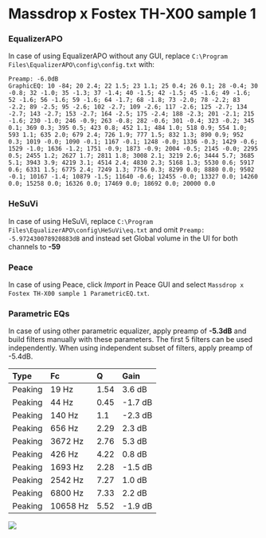 # Massdrop x Fostex TH-X00 sample 1

### EqualizerAPO
In case of using EqualizerAPO without any GUI, replace `C:\Program Files\EqualizerAPO\config\config.txt`
with:
```
Preamp: -6.0dB
GraphicEQ: 10 -84; 20 2.4; 22 1.5; 23 1.1; 25 0.4; 26 0.1; 28 -0.4; 30 -0.8; 32 -1.0; 35 -1.3; 37 -1.4; 40 -1.5; 42 -1.5; 45 -1.6; 49 -1.6; 52 -1.6; 56 -1.6; 59 -1.6; 64 -1.7; 68 -1.8; 73 -2.0; 78 -2.2; 83 -2.2; 89 -2.5; 95 -2.6; 102 -2.7; 109 -2.6; 117 -2.6; 125 -2.7; 134 -2.7; 143 -2.7; 153 -2.7; 164 -2.5; 175 -2.4; 188 -2.3; 201 -2.1; 215 -1.6; 230 -1.0; 246 -0.9; 263 -0.8; 282 -0.6; 301 -0.4; 323 -0.2; 345 0.1; 369 0.3; 395 0.5; 423 0.8; 452 1.1; 484 1.0; 518 0.9; 554 1.0; 593 1.1; 635 2.0; 679 2.4; 726 1.9; 777 1.5; 832 1.3; 890 0.9; 952 0.3; 1019 -0.0; 1090 -0.1; 1167 -0.1; 1248 -0.0; 1336 -0.3; 1429 -0.6; 1529 -1.0; 1636 -1.2; 1751 -0.9; 1873 -0.9; 2004 -0.5; 2145 -0.0; 2295 0.5; 2455 1.2; 2627 1.7; 2811 1.8; 3008 2.1; 3219 2.6; 3444 5.7; 3685 5.1; 3943 3.9; 4219 3.1; 4514 2.4; 4830 2.3; 5168 1.3; 5530 0.6; 5917 0.6; 6331 1.5; 6775 2.4; 7249 1.3; 7756 0.3; 8299 0.0; 8880 0.0; 9502 -0.1; 10167 -1.4; 10879 -1.5; 11640 -0.6; 12455 -0.0; 13327 0.0; 14260 0.0; 15258 0.0; 16326 0.0; 17469 0.0; 18692 0.0; 20000 0.0
```

### HeSuVi
In case of using HeSuVi, replace `C:\Program Files\EqualizerAPO\config\HeSuVi\eq.txt` and omit `Preamp:
-5.972430078920883dB` and instead set Global volume in the UI for both channels to **-59**

### Peace
In case of using Peace, click *Import* in Peace GUI and select `Massdrop x Fostex TH-X00 sample 1 ParametricEQ.txt`.

### Parametric EQs
In case of using other parametric equalizer, apply preamp of **-5.3dB** and build filters manually
with these parameters. The first 5 filters can be used independently.
When using independent subset of filters, apply preamp of -5.4dB.

| Type    | Fc       |    Q | Gain    |
|:--------|:---------|:-----|:--------|
| Peaking | 19 Hz    | 1.54 | 3.6 dB  |
| Peaking | 44 Hz    | 0.45 | -1.7 dB |
| Peaking | 140 Hz   | 1.1  | -2.3 dB |
| Peaking | 656 Hz   | 2.29 | 2.3 dB  |
| Peaking | 3672 Hz  | 2.76 | 5.3 dB  |
| Peaking | 426 Hz   | 4.22 | 0.8 dB  |
| Peaking | 1693 Hz  | 2.28 | -1.5 dB |
| Peaking | 2542 Hz  | 7.27 | 1.0 dB  |
| Peaking | 6800 Hz  | 7.33 | 2.2 dB  |
| Peaking | 10658 Hz | 5.52 | -1.9 dB |

![](https://raw.githubusercontent.com/jaakkopasanen/AutoEq/master/results/innerfidelity/sbaf-serious/Massdrop%20x%20Fostex%20TH-X00%20sample%201/Massdrop%20x%20Fostex%20TH-X00%20sample%201.png)